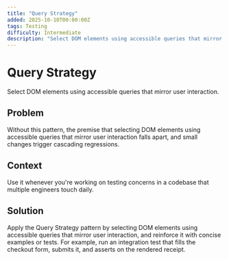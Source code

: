 ```yaml
---
title: "Query Strategy"
added: 2025-10-10T00:00:00Z
tags: Testing
difficulty: Intermediate
description: "Select DOM elements using accessible queries that mirror user interaction."
---
```

# Query Strategy

Select DOM elements using accessible queries that mirror user interaction.

## Problem

Without this pattern, the premise that selecting DOM elements using accessible queries that mirror user interaction falls apart, and small changes trigger cascading regressions.

## Context

Use it whenever you're working on testing concerns in a codebase that multiple engineers touch daily.

## Solution

Apply the Query Strategy pattern by selecting DOM elements using accessible queries that mirror user interaction, and reinforce it with concise examples or tests. For example, run an integration test that fills the checkout form, submits it, and asserts on the rendered receipt.
